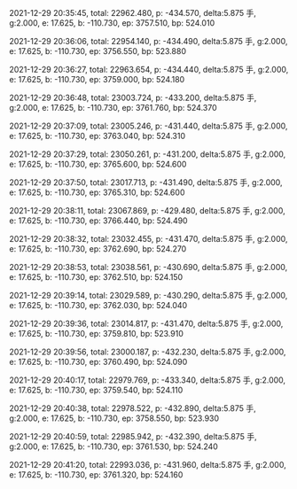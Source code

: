 2021-12-29 20:35:45, total: 22962.480, p: -434.570, delta:5.875 手, g:2.000, e: 17.625, b: -110.730, ep: 3757.510, bp: 524.010

2021-12-29 20:36:06, total: 22954.140, p: -434.490, delta:5.875 手, g:2.000, e: 17.625, b: -110.730, ep: 3756.550, bp: 523.880

2021-12-29 20:36:27, total: 22963.654, p: -434.440, delta:5.875 手, g:2.000, e: 17.625, b: -110.730, ep: 3759.000, bp: 524.180

2021-12-29 20:36:48, total: 23003.724, p: -433.200, delta:5.875 手, g:2.000, e: 17.625, b: -110.730, ep: 3761.760, bp: 524.370

2021-12-29 20:37:09, total: 23005.246, p: -431.440, delta:5.875 手, g:2.000, e: 17.625, b: -110.730, ep: 3763.040, bp: 524.310

2021-12-29 20:37:29, total: 23050.261, p: -431.200, delta:5.875 手, g:2.000, e: 17.625, b: -110.730, ep: 3765.600, bp: 524.600

2021-12-29 20:37:50, total: 23017.713, p: -431.490, delta:5.875 手, g:2.000, e: 17.625, b: -110.730, ep: 3765.310, bp: 524.600

2021-12-29 20:38:11, total: 23067.869, p: -429.480, delta:5.875 手, g:2.000, e: 17.625, b: -110.730, ep: 3766.440, bp: 524.490

2021-12-29 20:38:32, total: 23032.455, p: -431.470, delta:5.875 手, g:2.000, e: 17.625, b: -110.730, ep: 3762.690, bp: 524.270

2021-12-29 20:38:53, total: 23038.561, p: -430.690, delta:5.875 手, g:2.000, e: 17.625, b: -110.730, ep: 3762.510, bp: 524.150

2021-12-29 20:39:14, total: 23029.589, p: -430.290, delta:5.875 手, g:2.000, e: 17.625, b: -110.730, ep: 3762.030, bp: 524.040

2021-12-29 20:39:36, total: 23014.817, p: -431.470, delta:5.875 手, g:2.000, e: 17.625, b: -110.730, ep: 3759.810, bp: 523.910

2021-12-29 20:39:56, total: 23000.187, p: -432.230, delta:5.875 手, g:2.000, e: 17.625, b: -110.730, ep: 3760.490, bp: 524.090

2021-12-29 20:40:17, total: 22979.769, p: -433.340, delta:5.875 手, g:2.000, e: 17.625, b: -110.730, ep: 3759.540, bp: 524.110

2021-12-29 20:40:38, total: 22978.522, p: -432.890, delta:5.875 手, g:2.000, e: 17.625, b: -110.730, ep: 3758.550, bp: 523.930

2021-12-29 20:40:59, total: 22985.942, p: -432.390, delta:5.875 手, g:2.000, e: 17.625, b: -110.730, ep: 3761.530, bp: 524.240

2021-12-29 20:41:20, total: 22993.036, p: -431.960, delta:5.875 手, g:2.000, e: 17.625, b: -110.730, ep: 3761.320, bp: 524.160